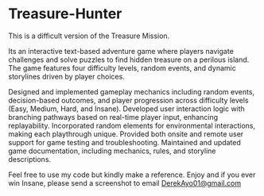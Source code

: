 # Treasure-Hunter
This is a difficult version of the Treasure Mission. 

Its an interactive text-based adventure game where players navigate challenges and solve puzzles to find hidden treasure on a perilous island. The game features four difficulty levels, random events, and dynamic storylines driven by player choices.

Designed and implemented gameplay mechanics including random events, decision-based outcomes, and player progression across difficulty levels (Easy, Medium, Hard, and Insane).
Developed user interaction logic with branching pathways based on real-time player input, enhancing replayability.
Incorporated random elements for environmental interactions, making each playthrough unique.
Provided both onsite and remote user support for game testing and troubleshooting.
Maintained and updated game documentation, including mechanics, rules, and storyline descriptions.

Feel free to use my code but kindly make a reference.
Enjoy and if you ever win Insane, please send a screenshot to email DerekAyo01@gmail.com
